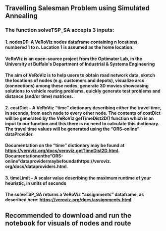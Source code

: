 ## **Travelling Salesman Problem using Simulated Annealing**

### The function solveTSP_SA accepts 3 inputs: 
#### 1. **nodesDF**: A VeRoViz nodes dataframe containing n locations, numbered 1 to n. Location 1 is assumed as the home location.
#### VeRoViz is an open-source project from the Optimator Lab, in the University at Buffalo's Department of Industrial & Systems Engineering
#### The aim of VeRoViz is to help users to obtain road network data, sketch the locations of nodes (e.g. customers and depots), visualize arcs (connections) among these nodes, generate 3D movies showcasing solutions to vehicle routing problems, quickly generate test problems and distance (and/or time) matrices.

#### 2. **costDict** – A VeRoViz “time” dictionary describing either the travel time, in seconds, from each node to every other node. The contents of costDict will be generated by the VeRoViz getTimeDist2D() function which is an input to our function and this there is no need to calculate this dictionary. The travel time values will be generated using the “ORS-online” dataProvider.
#### Documentation on the “time” dictionary may be found at  https://veroviz.org/docs/veroviz.getTimeDist2D.html. Documentationonthe“ORS-online”dataprovidermaybefoundathttps://veroviz. org/docs/dataproviders.html.

#### 3. **timeLimit** – A scalar value describing the maximum runtime of your heuristic, in units of seconds

#### The solveTSP_SA returns a **VeRoViz “assignments” dataframe**, as described here: https://veroviz.org/docs/assignments.html

## Recommended to download and run the notebook for visuals of nodes and route

